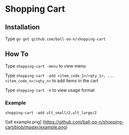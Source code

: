 # Shopping Cart

## Installation
Type `go get github.com/ball-oo-n/shopping-cart`

## How To
Type `shopping-cart -menu` to view menu

Type `shopping-cart -add <item_code_1>/<qty_1>, ... <item_code_n>/<qty_n>` to add items in the cart

Type `shopping-cart -h` to view usage format

### Example
```
shopping-cart -add ult_small/2,ult_large/2
```
![alt example.png] (https://github.com/ball-oo-n/shopping-cart/blob/master/example.png)
